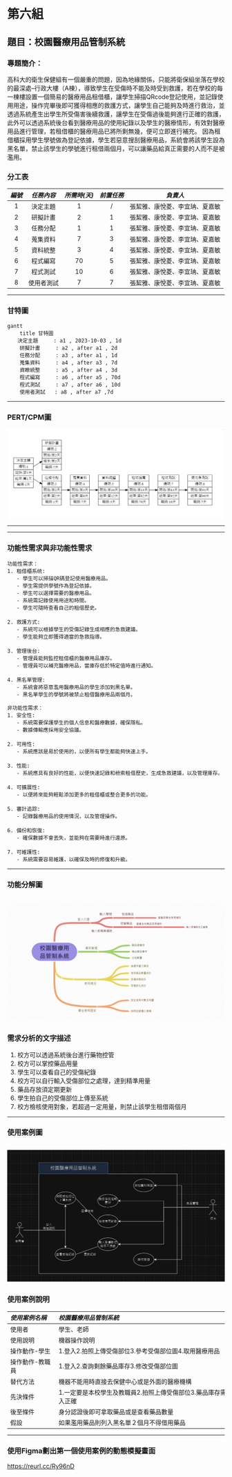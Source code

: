 # 第六組
## 題目：校園醫療用品管制系統
### 專題簡介：
高科大的衛生保健組有一個嚴重的問題，因為地緣關係，只能將衛保組坐落在學校的最深處–行政大樓（A棟），導致學生在受傷時不能及時受到救護，若在學校的每一棟樓設置一個簡易的醫療用品租借櫃，讓學生掃描QRcode登記使用，並記錄使用用途，操作完畢後即可獲得相應的救護方式，讓學生自己能夠及時進行救治，並透過系統產生出學生所受傷害後續救護，讓學生在受傷過後能夠進行正確的救護，此外可以透過系統後台看到醫療用品的使用紀錄以及學生的醫療情形，有效對醫療用品進行管理，若租借櫃的醫療用品已將所剩無幾，便可立即進行補充。
因為租借櫃採用學生學號做為登記依據，學生若惡意搜刮醫療用品，系統會將該學生設為黑名單，禁止該學生的學號進行租借兩個月，可以讓藥品給真正需要的人而不是被濫用。
### 分工表
|  *編號*  |  *任務內容*  |  *所需時(天)*  |  *前置任務*  |  *負責人*  |
| :------: |   :------:  |    :------:   |   :------:  |  :------:  |
|     1    |   決定主題   |       1       |      /      |張絜雅、康悅菱、李宜珃、夏嘉敏|
|     2    |   研擬計畫   |       2       |      1      |張絜雅、康悅菱、李宜珃、夏嘉敏|
|     3    |   任務分配   |       1       |      1      |張絜雅、康悅菱、李宜珃、夏嘉敏|
|     4    |   蒐集資料   |       7       |      3      |張絜雅、康悅菱、李宜珃、夏嘉敏|
|     5    |   資料統整   |       3       |      4      |張絜雅、康悅菱、李宜珃、夏嘉敏|
|     6    |   程式編寫   |       70      |      5      |張絜雅、康悅菱、李宜珃、夏嘉敏|
|     7    |   程式測試   |       10      |      6      |張絜雅、康悅菱、李宜珃、夏嘉敏|
|     8    |  使用者測試  |       7       |      7      |張絜雅、康悅菱、李宜珃、夏嘉敏|
---
### 甘特圖
```mermaid
gantt
    title 甘特圖
　　決定主題     : a1 , 2023-10-03 , 1d
    研擬計畫     : a2 , after a1 , 2d
    任務分配     : a3 , after a1 , 1d
    蒐集資料     : a4 , after a3 , 7d
    資瞭統整     : a5 , after a4 , 3d
    程式編寫     : a6 , after a5 , 70d
    程式測試     : a7 , after a6 , 10d
    使用者測試   : a8 , after a7 ,7d
```
---
### PERT/CPM圖 
![peter](NO1.jpg "NO1")
***
***
### 功能性需求與非功能性需求
```
功能性需求：
1. 租借櫃系统:
   - 學生可以掃描QR碼登記使用醫療用品。
   - 學生需提供學號作為登記依據。
   - 學生可以選擇需要的醫療用品。
   - 系統需記錄使用用途和時間。
   - 學生可隨時查看自己的租借歷史。

2. 救護方式:
   - 系統可以根據學生的受傷記錄生成相應的急救建議。
   - 學生能夠立即獲得適當的急救指導。

3. 管理後台:
   - 管理員能夠監控租借櫃的醫療用品庫存。
   - 管理員可以補充醫療用品，當庫存低於特定值時進行通知。

4. 黑名單管理:
   - 系統會將惡意濫用醫療用品的學生添加到黑名單。
   - 黑名單學生的學號將被禁止租借醫療用品兩個月。
```
```
非功能性需求：
1. 安全性:
   - 系統需要保護學生的個人信息和醫療數據，確保隱私。
   - 數據傳輸應採用安全協議。

2. 可用性:
   - 系統應該是易於使用的，以便所有學生都能夠快速上手。

3. 性能:
   - 系統應具有良好的性能，以便快速記錄和檢索租借歷史，生成急救建議，以及管理庫存。

4. 可擴展性:
   - 以便將來能夠輕鬆添加更多的租借櫃或整合更多的功能。

5. 審計追踪:
   - 記錄醫療用品的使用情況，以及管理操作。

6. 備份和恢復:
   - 確保數據不會丟失，並能夠在需要時進行還原。

7. 可維護性:
   - 系統需要容易維護，以確保及時的修復和升級。
```
---
### 功能分解圖
![branch](branch.jpg "branch")
---
### 需求分析的文字描述
1. 校方可以透過系統後台進行藥物控管
2. 校方可以掌控藥品用量
3. 學生可以查看自己的受傷紀錄
4. 校方可以自行輸入受傷部位之處理，達到精準用量
5. 藥品存放須定期更新
6. 學生拍自己的受傷部位上傳至系統
7. 校方檢核使用對象，若超過一定用量，則禁止該學生租借兩個月
---
### 使用案例圖
![picture03](picture03.jpg "picture03")
---
### 使用案例說明
| *使用案例名稱* |*校園醫療用品管制系統*　　　　　　　　　　　　　　　　　　　　　　|
|:------------- |   :------------------------------------------------------- |
|使用者   　　 　|學生、老師　　　　　　　　　　　　　　　　　　　　　　　　　　　　|
|使用說明　　　  |機器操作說明                                            　　　|
|操作動作-學生   |1.登入2.拍照上傳受傷部位3.參考受傷部位圖4.取用醫療用品           |
|操作動作-教職員 |1.登入2.查詢剩餘藥品庫存3.修改受傷部位圖　　　　　　　　　　　　　|
|替代方法　　　　|機器不能用時直接去保健中心或是外面的醫療機構                     |
|先決條件　　　　|1.一定要是本校學生及教職員2.拍照上傳受傷部位3.藥品庫存需輸入正確  |
|後至條件　　　　|身分認證後即可拿取藥品或是查看藥品數量　　　　　　　　　　　　　　 |
|假設　　　　　　|如果濫用藥品則列入黑名單２個月不得借用藥品                       |
---
### 使用Figma劃出第一個使用案例的動態模擬畫面
<https://reurl.cc/Ry96nD>
